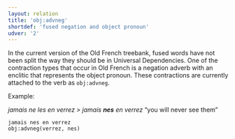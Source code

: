 ```yaml
---
layout: relation
title: 'obj:advneg'
shortdef: 'fused negation and object pronoun'
udver: '2'
---
```


In the current version of the Old French treebank, fused words have not been split the way they
should be in Universal Dependencies. One of the contraction types that occur in Old French is
a negation adverb with an enclitic that represents the object pronoun. These contractions are
currently attached to the verb as `obj:advneg`.

Example: <!-- https://books.google.cz/books?id=BaFE2m2TgNgC&pg=PA12&lpg=PA12&dq=pronoun+jes+old+french&source=bl&ots=3QU_xuiRrd&sig=ACfU3U2Edh3zqSF7vZNVrNi1Ol8tZbeFMw&hl=cs&sa=X&ved=2ahUKEwig3oDX_qXwAhWJO-wKHaOqD34Q6AEwEXoECBYQAw#v=onepage&q=pronoun%20jes%20old%20french&f=false -->

_jamais ne les en verrez &gt; jamais <b>nes</b> en verrez_ “you will never see them”

~~~ sdparse
jamais nes en verrez
obj:advneg(verrez, nes)
~~~
<!-- Interlanguage links updated Po 11. listopadu 2024, 20:11:13 CET -->
